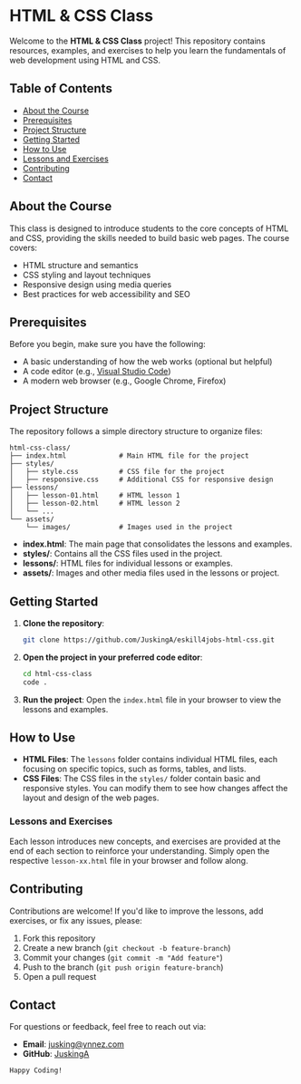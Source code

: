 # HTML & CSS Class

Welcome to the **HTML & CSS Class** project! This repository contains resources, examples, and exercises to help you learn the fundamentals of web development using HTML and CSS.

## Table of Contents
- [About the Course](#about-the-course)
- [Prerequisites](#prerequisites)
- [Project Structure](#project-structure)
- [Getting Started](#getting-started)
- [How to Use](#how-to-use)
- [Lessons and Exercises](#lessons-and-exercises)
- [Contributing](#contributing)
- [Contact](#contact)

## About the Course
This class is designed to introduce students to the core concepts of HTML and CSS, providing the skills needed to build basic web pages. The course covers:
- HTML structure and semantics
- CSS styling and layout techniques
- Responsive design using media queries
- Best practices for web accessibility and SEO

## Prerequisites
Before you begin, make sure you have the following:
- A basic understanding of how the web works (optional but helpful)
- A code editor (e.g., [Visual Studio Code](https://code.visualstudio.com/))
- A modern web browser (e.g., Google Chrome, Firefox)

## Project Structure
The repository follows a simple directory structure to organize files:

```
html-css-class/
├── index.html             # Main HTML file for the project
├── styles/
│   ├── style.css          # CSS file for the project
│   ├── responsive.css     # Additional CSS for responsive design
├── lessons/
│   ├── lesson-01.html     # HTML lesson 1
│   ├── lesson-02.html     # HTML lesson 2
│   └── ...
└── assets/
    └── images/            # Images used in the project
```

- **index.html**: The main page that consolidates the lessons and examples.
- **styles/**: Contains all the CSS files used in the project.
- **lessons/**: HTML files for individual lessons or examples.
- **assets/**: Images and other media files used in the lessons or project.

## Getting Started
1. **Clone the repository**:
   ```bash
   git clone https://github.com/JuskingA/eskill4jobs-html-css.git
   ```
   
2. **Open the project in your preferred code editor**:
   ```bash
   cd html-css-class
   code .
   ```

3. **Run the project**:
   Open the `index.html` file in your browser to view the lessons and examples.

## How to Use
- **HTML Files**: The `lessons` folder contains individual HTML files, each focusing on specific topics, such as forms, tables, and lists.
- **CSS Files**: The CSS files in the `styles/` folder contain basic and responsive styles. You can modify them to see how changes affect the layout and design of the web pages.

### Lessons and Exercises
Each lesson introduces new concepts, and exercises are provided at the end of each section to reinforce your understanding. Simply open the respective `lesson-xx.html` file in your browser and follow along.

## Contributing
Contributions are welcome! If you'd like to improve the lessons, add exercises, or fix any issues, please:
1. Fork this repository
2. Create a new branch (`git checkout -b feature-branch`)
3. Commit your changes (`git commit -m "Add feature"`)
4. Push to the branch (`git push origin feature-branch`)
5. Open a pull request

## Contact
For questions or feedback, feel free to reach out via:
- **Email**: [jusking@ynnez.com](mailto:jusking@ynnez.com)
- **GitHub**: [JuskingA](https://github.com/JuskingA)

```
Happy Coding!
```
